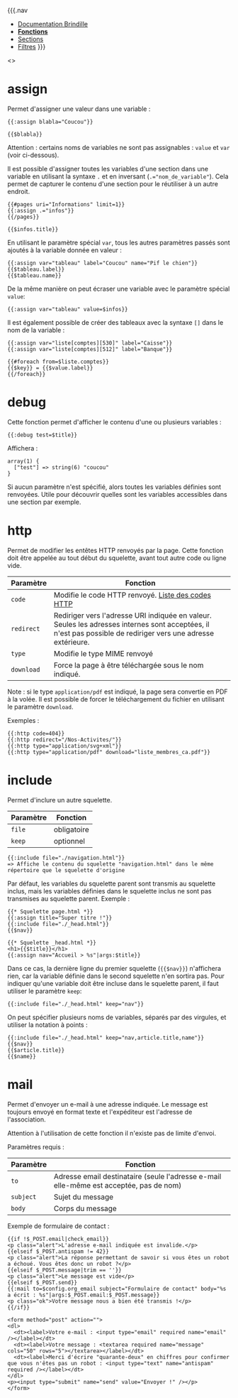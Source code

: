 {{{.nav
* [Documentation Brindille](brindille.html)
* **[Fonctions](brindille_functions.html)**
* [Sections](brindille_sections.html)
* [Filtres](brindille_modifiers.html)
}}}

<<toc aside>>

# assign

Permet d'assigner une valeur dans une variable :

```
{{:assign blabla="Coucou"}}

{{$blabla}}
```

Attention : certains noms de variables ne sont pas assignables : `value` et `var` (voir ci-dessous).

Il est possible d'assigner toutes les variables d'une section dans une variable en utilisant la syntaxe `.` et en inversant (`.="nom_de_variable"`). Cela permet de capturer le contenu d'une section pour le réutiliser à un autre endroit.

```
{{#pages uri="Informations" limit=1}}
{{:assign .="infos"}}
{{/pages}}

{{$infos.title}}
```

En utilisant le paramètre spécial `var`, tous les autres paramètres passés sont ajoutés à la variable donnée en valeur :

```
{{:assign var="tableau" label="Coucou" name="Pif le chien"}}
{{$tableau.label}}
{{$tableau.name}}
```

De la même manière on peut écraser une variable avec le paramètre spécial `value`:

```
{{:assign var="tableau" value=$infos}}
```

Il est également possible de créer des tableaux avec la syntaxe `[]` dans le nom de la variable :

```
{{:assign var="liste[comptes][530]" label="Caisse"}}
{{:assign var="liste[comptes][512]" label="Banque"}}

{{#foreach from=$liste.comptes}}
{{$key}} = {{$value.label}}
{{/foreach}}
```

# debug

Cette fonction permet d'afficher le contenu d'une ou plusieurs variables :

```
{{:debug test=$title}}
```

Affichera :

```
array(1) {
  ["test"] => string(6) "coucou"
}
```

Si aucun paramètre n'est spécifié, alors toutes les variables définies sont renvoyées. Utile pour découvrir quelles sont les variables accessibles dans une section par exemple.

# http

Permet de modifier les entêtes HTTP renvoyés par la page. Cette fonction doit être appelée au tout début du squelette, avant tout autre code ou ligne vide.

| Paramètre | Fonction |
| - | - |
| `code` | Modifie le code HTTP renvoyé. [Liste des codes HTTP](https://fr.wikipedia.org/wiki/Liste_des_codes_HTTP) |
| `redirect` | Rediriger vers l'adresse URI indiquée en valeur. Seules les adresses internes sont acceptées, il n'est pas possible de rediriger vers une adresse extérieure. |
| `type` | Modifie le type MIME renvoyé |
| `download` | Force la page à être téléchargée sous le nom indiqué. |

Note : si le type `application/pdf` est indiqué, la page sera convertie en PDF à la volée. Il est possible de forcer le téléchargement du fichier en utilisant le paramètre `download`.

Exemples :

```
{{:http code=404}}
{{:http redirect="/Nos-Activites/"}}
{{:http type="application/svg+xml"}}
{{:http type="application/pdf" download="liste_membres_ca.pdf"}}
```

# include

Permet d'inclure un autre squelette.

| Paramètre | Fonction |
| - | - |
| `file` | obligatoire | Nom du squelette à inclure |
| `keep` | optionnel | Liste de noms de variables à conserver |

```
{{:include file="./navigation.html"}}
=> Affiche le contenu du squelette "navigation.html" dans le même répertoire que le squelette d'origine
```

Par défaut, les variables du squelette parent sont transmis au squelette inclus, mais les variables définies dans le squelette inclus ne sont pas transmises au squelette parent. Exemple :

```
{{* Squelette page.html *}}
{{:assign title="Super titre !"}}
{{:include file="./_head.html"}}
{{$nav}}
```
```
{{* Squelette _head.html *}}
<h1>{{$title}}</h1>
{{:assign nav="Accueil > %s"|args:$title}}
```

Dans ce cas, la dernière ligne du premier squelette (`{{$nav}}`) n'affichera rien, car la variable définie dans le second squelette n'en sortira pas. Pour indiquer qu'une variable doit être incluse dans le squelette parent, il faut utiliser le paramètre `keep`:

```
{{:include file="./_head.html" keep="nav"}}
```

On peut spécifier plusieurs noms de variables, séparés par des virgules, et utiliser la notation à points :

```
{{:include file="./_head.html" keep="nav,article.title,name"}}
{{$nav}}
{{$article.title}}
{{$name}}
```

# mail

Permet d'envoyer un e-mail à une adresse indiquée. Le message est toujours envoyé en format texte et l'expéditeur est l'adresse de l'association.

Attention à l'utilisation de cette fonction il n'existe pas de limite d'envoi.

Paramètres requis :

| Paramètre | Fonction |
| - | - |
| `to` | Adresse email destinataire (seule l'adresse e-mail elle-même est acceptée, pas de nom) |
| `subject` | Sujet du message |
| `body` | Corps du message |

Exemple de formulaire de contact :

```
{{if !$_POST.email|check_email}}
<p class="alert">L'adresse e-mail indiquée est invalide.</p>
{{elseif $_POST.antispam != 42}}
<p class="alert">La réponse permettant de savoir si vous êtes un robot a échoué. Vous êtes donc un robot ?</p>
{{elseif $_POST.message|trim == ''}}
<p class="alert">Le message est vide</p>
{{elseif $_POST.send}}
{{:mail to=$config.org_email subject="Formulaire de contact" body="%s a écrit : %s"|args:$_POST.email:$_POST.message}}
<p class="ok">Votre message nous a bien été transmis !</p>
{{/if}}

<form method="post" action="">
<dl>
  <dt><label>Votre e-mail : <input type="email" required name="email" /></label></dt>
  <dt><label>Votre message : <textarea required name="message" cols="50" rows="5"></textarea></label></dt>
  <dt><label>Merci d'écrire "quarante-deux" en chiffres pour confirmer que vous n'êtes pas un robot : <input type="text" name="antispam" required /></label></dt>
</dl>
<p><input type="submit" name="send" value="Envoyer !" /></p>
</form>
```
